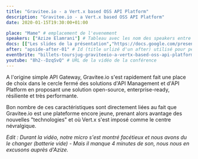 ```yaml
---
title: "Gravitee.io - a Vert.x based OSS API Platform"
description: "Gravitee.io - a Vert.x based OSS API Platform"
date: 2020-01-15T19:30:00+01:00

place: "Mame" # emplacement de l'evenement
speakers: ["Azize Elamrani"] # Tableau avec les nom des speakers entre " et séparé par des ,
docs: [["Les slides de la présentation","https://docs.google.com/presentation/d/1DnU_d4Zwzz0jAwPR68PzR8E_uVY0tEUjIUgkn_j_1pQ"]] # Tableau donnant les liens vers les documents de la soirée hors affiche - exemple : [["L'inauguration","http://toursjug.cloud.xwiki.com/xwiki/bin/download/Meetings/20080409/InaugurationToursJUG.pdf"], ["Unitils et Selenium","Unitils-Selenium.pdf"]]
after: "apside-after-01" # Id (title urlizé d'un after) utilisé pour peupler la section after d'un evvent (exemple : apside-after-01)
eventbrite: "billets-toursjug-graviteeio-a-vertx-based-oss-api-platform-88534187137" # Id de l'inscription (la partie de l'URL sr trouvant après https://www.eventbrite.fr/e/ )
youtube: "8h2--DzqSvQ" # URL de la vidéo de la conférence
---
```

A l'origine simple API Gateway, Gravitee.io s'est rapidement fait une place de choix dans le cercle fermé des solutions
d'API Management et d'API Platform en proposant une solution open-source, enterprise-ready, résiliente et très performante.
<!--more-->
Bon nombre de ces caractéristiques sont directement liées au fait que Gravitee.io est une plateforme encore jeune, prenant alors
avantage des nouvelles "technologies" et où Vert.x s'est imposé comme le centre névralgique.

*Edit : Durant la vidéo, notre micro s'est montré facétieux et nous avons du le changer (batterie vide) - Mais il manque 4 minutes de son, nous nous en excusons auprès d'Azize.*
